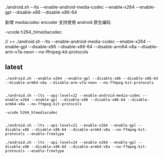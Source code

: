 ./android.sh --lts --enable-android-media-codec --enable-x264 --enable-gpl --disable-x86 --disable-x86-64

新增 mediacodec encoder 支持使用 android 原生编码

-vcode h264_hlmediacodec

// ==
./android.sh --lts --enable-android-media-codec --enable-x264 --enable-gpl --disable-x86 --disable-x86-64 --disable-arm64-v8a --disable-arm-v7a-neon --no-ffmpeg-kit-protocols

## latest

```
./android.sh --enable-x264 --enable-gpl --disable-x86 --disable-x86-64 --disable-arm64-v8a --disable-arm-v7a-neon --no-ffmpeg-kit-protocols


./android.sh --lts --api-level=22 --enable-android-media-codec --enable-x264 --enable-gpl --disable-x86 --disable-x86-64 --disable-arm64-v8a --no-ffmpeg-kit-protocols

-vcode h264_hlmediacodec


./android.sh --lts --api-level=21 --enable-x264 --enable-gpl --disable-x86 --disable-x86-64 --disable-arm64-v8a --no-ffmpeg-kit-protocols --enable-freetype

./android.sh --lts --api-level=24 --enable-x264 --enable-gpl --disable-x86 --disable-x86-64 --disable-arm64-v8a --no-ffmpeg-kit-protocols --enable-freetype
```
